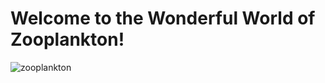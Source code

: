 # **Welcome to the Wonderful World of Zooplankton!**
![zooplankton](https://otaglass.files.wordpress.com/2015/02/working8.jpg)  
